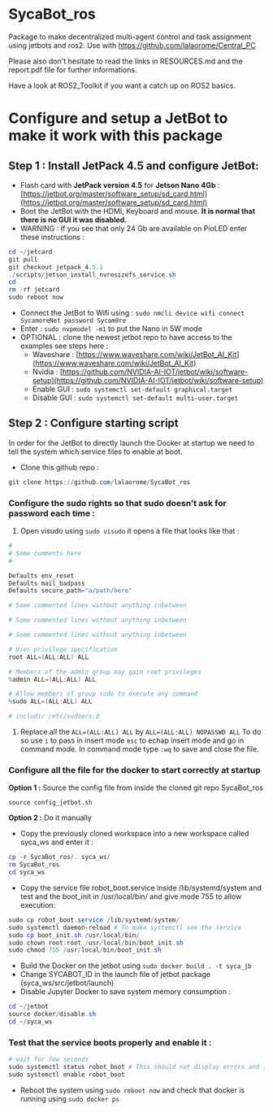 # SycaBot_ros
Package to make decentralized multi-agent control and task assignment using jetbots and ros2. Use with https://github.com/lalaorome/Central_PC

Please also don't hesitate to read the links in RESOURCES.md and the report.pdf file for further informations.

Have a look at ROS2_Toolkit if you want a catch up on ROS2 basics.

# Configure and setup a JetBot to make it work with this package

## Step 1 : Install JetPack 4.5 and configure JetBot:

- Flash card with **JetPack version 4.5** for **Jetson Nano 4Gb** : [https://jetbot.org/master/software_setup/sd_card.html](https://jetbot.org/master/software_setup/sd_card.html)
- Boot the JetBot with the HDMI, Keyboard and mouse. **It is normal that there is no GUI it was disabled.**
- WARNING : If you see that only 24 Gb are available on PioLED enter these instructions :

```powershell
cd ~/jetcard
git pull
git checkout jetpack_4.5.1
./scripts/jetson_install_nvresizefs_service.sh
cd
rm -rf jetcard
sudo reboot now
```

- Connect the JetBot to Wifi using :
`sudo nmcli device wifi connect SycamoreNet password Sycam0re`
- Enter : `sudo nvpmodel -m1` to put the Nano in 5W mode
- OPTIONAL : clone the newest jetbot repo to have access to the examples see steps here :
    - Waveshare : [https://www.waveshare.com/wiki/JetBot_AI_Kit](https://www.waveshare.com/wiki/JetBot_AI_Kit)
    - Nvidia : [https://github.com/NVIDIA-AI-IOT/jetbot/wiki/software-setup](https://github.com/NVIDIA-AI-IOT/jetbot/wiki/software-setup)
    - Enable GUI : `sudo systemctl set-default graphical.target`
    - Disable GUI : `sudo systemctl set-default multi-user.target`

## Step 2 : Configure starting script

In order for the JetBot to directly launch the Docker at startup we need to tell the system which service files to enable at boot. 

- Clone this github repo :

```powershell
git clone https://github.com/lalaorome/SycaBot_ros
```

### Configure the sudo rights so that sudo doesn’t ask for password each time :

1. Open visudo using `sudo visudo` it opens a file that looks like that :

```powershell
#
# Some comments here
#

Defaults env_reset
Defaults mail_badpass
Defaults secure_path="a/path/here"

# Some commented lines without anything inbetween

# Some commented lines without anything inbetween

# Some commented lines without anything inbetween

# User privilege specification
root ALL=(ALL:ALL) ALL

# Members of the admin group may gain root privileges
%admin ALL=(ALL:ALL) ALL

# Allow members of group sudo to execute any command
%sudo ALL=(ALL:ALL) ALL

# includir /etc/sudoers.d
```

1. Replace all the `ALL=(ALL:ALL) ALL` by `ALL=(ALL:ALL) NOPASSWD ALL` 
To do so use `i` to pass in insert mode `esc` to echap insert mode and go in command mode. In command mode type `:wq` to save and close the file.

### Configure all the file for the docker to start correctly at startup

**Option 1 :** Source the config file from inside the cloned git repo SycaBot_ros

 `source config_jetbot.sh`

**Option 2 :** Do it manually 

- Copy the previously cloned workspace into a new workspace called syca_ws and enter it :

```powershell
cp -r SycaBot_ros/. syca_ws/
rm SycaBot_ros
cd syca_ws
```

- Copy the service file robot_boot.service inside /lib/systemd/system and test and the boot_init in /usr/local/bin/ and give mode 755 to allow execution:

```powershell
sudo cp robot_boot.service /lib/systemd/system/
sudo systemctl daemon-reload # To make systemctl see the service
sudo cp boot_init.sh /usr/local/bin/
sudo chown root:root /usr/local/bin/boot_init.sh
sudo chmod 755 /usr/local/bin/boot_init.sh
```

- Build the Docker on the jetbot using `sudo docker build . -t syca_jb`
- Change SYCABOT_ID in the launch file of jetbot package (syca_ws/src/jetbot/launch)
- Disable Jupyter Docker to save system memory consumption :

```powershell
cd ~/jetbot
source docker/disable.sh
cd ~/syca_ws
```

### Test that the service boots properly and enable it :

```powershell
# wait for few seconds
sudo systemctl status robot_boot # This should not display errors and finish by sourcing ...
sudo systemctl enable robot_boot
```

- Reboot the system using `sudo reboot now` and check that docker is running using 
`sudo docker ps`
